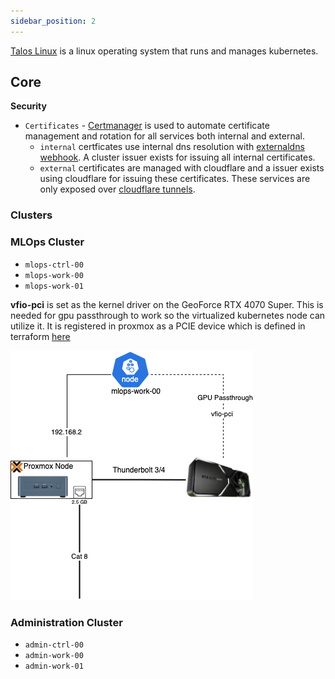 ```yaml
---
sidebar_position: 2
---
```


[Talos Linux](https://www.talos.dev/v1.9/) is a linux operating system that runs and manages kubernetes.

## Core

**Security**
  * `Certificates` - [Certmanager]() is used to automate certificate management and rotation for all services both internal and external.
    - `internal` certficates use internal dns resolution with [externaldns webhook](https://github.com/kashalls/external-dns-unifi-webhook). A cluster issuer exists for issuing all internal certificates.
    - `external` certificates are managed with cloudflare and a issuer exists using cloudflare for issuing these certificates. These services are only exposed over [cloudflare tunnels]().

### Clusters

### MLOps Cluster

- `mlops-ctrl-00`
- `mlops-work-00`
- `mlops-work-01`

**vfio-pci** is set as the kernel driver on the GeoForce RTX 4070 Super. This is needed for gpu passthrough to work so the virtualized kubernetes node can utilize it. It is registered in proxmox as a PCIE device which is defined in terraform [here](https://github.com/teaglebuilt/homelab/blob/main/tf_modules/talos_cluster/pci_mapping.tf)

![GPU Node](https://raw.githubusercontent.com/teaglebuilt/homelab/main/docs/static/img/gpu-node.png)


### Administration Cluster

- `admin-ctrl-00`
- `admin-work-00`
- `admin-work-01`
